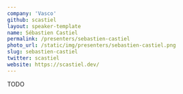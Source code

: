 ```yaml
---
company: 'Vasco'
github: scastiel
layout: speaker-template
name: Sébastien Castiel
permalink: /presenters/sebastien-castiel
photo_url: /static/img/presenters/sebastien-castiel.png
slug: sebastien-castiel
twitter: scastiel
website: https://scastiel.dev/
---
```


TODO
